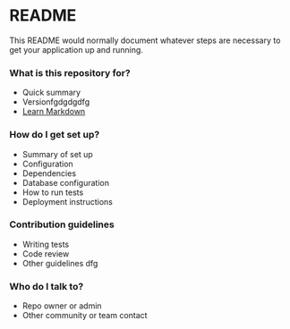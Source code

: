 # README #

This README would normally document whatever steps are necessary to get your application up and running.

### What is this repository for? ###

* Quick summary
* Versionfgdgdgdfg
* [Learn Markdown](https://bitbucket.org/tutorials/markdowndemo)

### How do I get set up? ###

* Summary of set up
* Configuration
* Dependencies
* Database configuration
* How to run tests
* Deployment instructions

### Contribution guidelines ###

* Writing tests
* Code review
* Other guidelines
dfg
### Who do I talk to? ###

* Repo owner or admin
* Other community or team contact